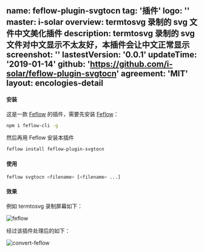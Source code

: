 name: feflow-plugin-svgtocn
tag: '插件'
logo: ''
master: i-solar
overview: termtosvg 录制的 svg 文件中文美化插件
description: termtosvg 录制的 svg 文件对中文显示不太友好，本插件会让中文正常显示
screenshot: ''
lastestVersion: '0.0.1'
updateTime: '2019-01-14'
github: 'https://github.com/i-solar/feflow-plugin-svgtocn'
agreement: 'MIT'
layout: encologies-detail
---

#### 安装

这是一款 [Feflow](https://github.com/feflow/feflow) 的插件，需要先安装 [Feflow](https://github.com/feflow/feflow)：

```sh
npm i feflow-cli -g
```

然后再用 Feflow 安装本插件

```sh
feflow install feflow-plugin-svgtocn
```

#### 使用

```sh
feflow svgtocn <filename> [<filename> ...]
```

#### 效果

例如 termtosvg 录制屏幕如下：

![feflow](https://pub.idqqimg.com/0364c0997c0e46c19d9f34bc1653e161.svg)

经过该插件处理后的如下：

![convert-feflow](https://pub.idqqimg.com/3321a46b34c249ba945fb73749026bbb.svg)